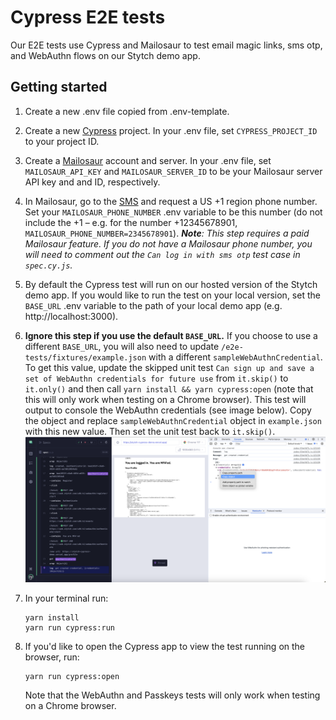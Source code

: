 # Cypress E2E tests

Our E2E tests use Cypress and Mailosaur to test email magic links, sms otp, and WebAuthn flows on our Stytch demo app.

## Getting started

1. Create a new .env file copied from .env-template.
2. Create a new [Cypress](https://cloud.cypress.io/login) project. In your .env file, set `CYPRESS_PROJECT_ID` to your project ID.
3. Create a [Mailosaur](https://mailosaur.com/app/login) account and server. In your .env file, set `MAILOSAUR_API_KEY` and `MAILOSAUR_SERVER_ID` to be your Mailosaur server API key and and ID, respectively.
4. In Mailosaur, go to the [SMS](https://mailosaur.com/app/sms) and request a US +1 region phone number. Set your `MAILOSAUR_PHONE_NUMBER` .env variable to be this number (do not include the +1 – e.g. for the number +12345678901, `MAILOSAUR_PHONE_NUMBER=2345678901`). _**Note**: This step requires a paid Mailosaur feature. If you do not have a Mailosaur phone number, you will need to comment out the `Can log in with sms otp` test case in `spec.cy.js`._
5. By default the Cypress test will run on our hosted version of the Stytch demo app. If you would like to run the test on your local version, set the `BASE_URL` .env variable to the path of your local demo app (e.g. http://localhost:3000).
6. **Ignore this step if you use the default `BASE_URL`.** If you choose to use a different `BASE_URL`, you will also need to update `/e2e-tests/fixtures/example.json` with a different `sampleWebAuthnCredential`. To get this value, update the skipped unit test `Can sign up and save a set of WebAuthn credentials for future use` from `it.skip()` to `it.only()` and then call `yarn install && yarn cypress:open` (note that this will only work when testing on a Chrome browser). This test will output to console the WebAuthn credentials (see image below). Copy the object and replace `sampleWebAuthnCredential` object in `example.json` with this new value. Then set the unit test back to `it.skip()`.
   ![Copy Credentials](copy-credentials.png)
7. In your terminal run:

   ```
   yarn install
   yarn run cypress:run
   ```

8. If you'd like to open the Cypress app to view the test running on the browser, run:

   ```
   yarn run cypress:open
   ```

   Note that the WebAuthn and Passkeys tests will only work when testing on a Chrome browser.
